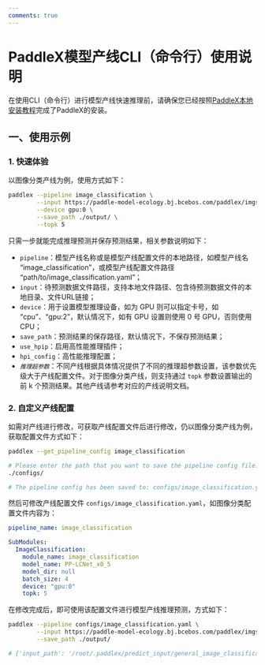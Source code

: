 ```yaml
---
comments: true
---
```


# PaddleX模型产线CLI（命令行）使用说明

在使用CLI（命令行）进行模型产线快速推理前，请确保您已经按照[PaddleX本地安装教程](../../installation/installation.md)完成了PaddleX的安装。

## 一、使用示例

### 1. 快速体验

以图像分类产线为例，使用方式如下：

```bash
paddlex --pipeline image_classification \
        --input https://paddle-model-ecology.bj.bcebos.com/paddlex/imgs/demo_image/general_image_classification_001.jpg \
        --device gpu:0 \
        --save_path ./output/ \
        --topk 5
```

只需一步就能完成推理预测并保存预测结果，相关参数说明如下：

* `pipeline`：模型产线名称或是模型产线配置文件的本地路径，如模型产线名 “image_classification”，或模型产线配置文件路径 “path/to/image_classification.yaml”；
* `input`：待预测数据文件路径，支持本地文件路径、包含待预测数据文件的本地目录、文件URL链接；
* `device`：用于设置模型推理设备，如为 GPU 则可以指定卡号，如 “cpu”、“gpu:2”，默认情况下，如有 GPU 设置则使用 0 号 GPU，否则使用 CPU；
* `save_path`：预测结果的保存路径，默认情况下，不保存预测结果；
* `use_hpip`：启用高性能推理插件；
* `hpi_config`：高性能推理配置；
* _`推理超参数`_：不同产线根据具体情况提供了不同的推理超参数设置，该参数优先级大于产线配置文件。对于图像分类产线，则支持通过 `topk` 参数设置输出的前 k 个预测结果。其他产线请参考对应的产线说明文档。

### 2. 自定义产线配置

如需对产线进行修改，可获取产线配置文件后进行修改，仍以图像分类产线为例，获取配置文件方式如下：

```bash
paddlex --get_pipeline_config image_classification

# Please enter the path that you want to save the pipeline config file: (default `./`)
./configs/

# The pipeline config has been saved to: configs/image_classification.yaml
```

然后可修改产线配置文件 `configs/image_classification.yaml`，如图像分类配置文件内容为：

```yaml
pipeline_name: image_classification

SubModules:
  ImageClassification:
    module_name: image_classification
    model_name: PP-LCNet_x0_5
    model_dir: null
    batch_size: 4
    device: "gpu:0"
    topk: 5
```

在修改完成后，即可使用该配置文件进行模型产线推理预测，方式如下：

```bash
paddlex --pipeline configs/image_classification.yaml \
        --input https://paddle-model-ecology.bj.bcebos.com/paddlex/imgs/demo_image/general_image_classification_001.jpg \
        --save_path ./output/

# {'input_path': '/root/.paddlex/predict_input/general_image_classification_001.jpg', 'class_ids': [296, 170, 356, 258, 248], 'scores': array([0.62817, 0.03729, 0.03262, 0.03247, 0.03196]), 'label_names': ['ice bear, polar bear, Ursus Maritimus, Thalarctos maritimus', 'Irish wolfhound', 'weasel', 'Samoyed, Samoyede', 'Eskimo dog, husky']}
```

